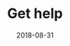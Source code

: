 ---
layout: layouts/contact.njk
title: Get help
tags:
  - nav
navtitle: Get Help
section: contact
date: 2018-08-31
permalink: /contact/index.html
---